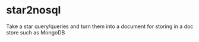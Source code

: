 star2nosql
==========

Take a star query/queries and turn them into a document for storing in a doc store such as MongoDB
